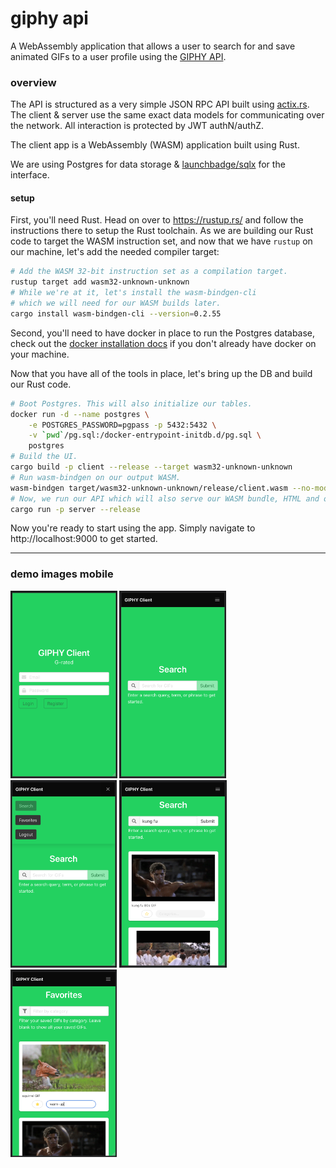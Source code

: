 giphy api
=========
A WebAssembly application that allows a user to search for and save animated GIFs to a user profile using the [GIPHY API](https://developers.giphy.com/docs/).

### overview
The API is structured as a very simple JSON RPC API built using [actix.rs](https://actix.rs/). The client & server use the same exact data models for communicating over the network. All interaction is protected by JWT authN/authZ.

The client app is a WebAssembly (WASM) application built using Rust.

We are using Postgres for data storage & [launchbadge/sqlx](https://github.com/launchbadge/sqlx) for the interface.

#### setup
First, you'll need Rust. Head on over to https://rustup.rs/ and follow the instructions there to setup the Rust toolchain. As we are building our Rust code to target the WASM instruction set, and now that we have `rustup` on our machine, let's add the needed compiler target:

```bash
# Add the WASM 32-bit instruction set as a compilation target.
rustup target add wasm32-unknown-unknown
# While we're at it, let's install the wasm-bindgen-cli
# which we will need for our WASM builds later.
cargo install wasm-bindgen-cli --version=0.2.55
```

Second, you'll need to have docker in place to run the Postgres database, check out the [docker installation docs](https://docs.docker.com/get-docker/) if you don't already have docker on your machine.

Now that you have all of the tools in place, let's bring up the DB and build our Rust code.
```bash
# Boot Postgres. This will also initialize our tables.
docker run -d --name postgres \
    -e POSTGRES_PASSWORD=pgpass -p 5432:5432 \
    -v `pwd`/pg.sql:/docker-entrypoint-initdb.d/pg.sql \
    postgres
# Build the UI.
cargo build -p client --release --target wasm32-unknown-unknown
# Run wasm-bindgen on our output WASM.
wasm-bindgen target/wasm32-unknown-unknown/release/client.wasm --no-modules --out-dir ./static
# Now, we run our API which will also serve our WASM bundle, HTML and other assets.
cargo run -p server --release
```
Now you're ready to start using the app. Simply navigate to http://localhost:9000 to get started.

----

### demo images mobile
<p>
    <img height="300px" src=".demo-images/0-login.png"/>
    <img height="300px" src=".demo-images/1-search.png"/>
    <img height="300px" src=".demo-images/2-navbar.png"/>
    <img height="300px" src=".demo-images/3-search-results.png"/>
    <img height="300px" src=".demo-images/4-favorites-and-categorization.png"/>
</p>
